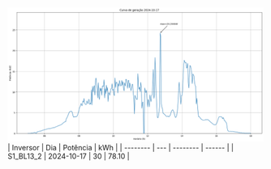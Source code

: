 ![My Image](17_10_2024-S1_BL13_2.png)
| Inversor | Dia | Potência | kWh    |
| -------- | --- | -------- | ------ |
| S1_BL13_2       | 2024-10-17  | 30       | 78.10 |